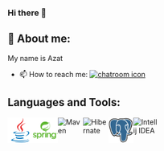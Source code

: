 ### Hi there 👋

## 🚀 About me:
My name is Azat

- :mailbox: How to reach me: [![chatroom icon](https://patrolavia.github.io/telegram-badge/chat.png)](https://t.me/av603)

## Languages and Tools:
<img align="left" alt="Java" width="50px" src="https://github.com/devicons/devicon/blob/master/icons/java/java-original.svg" />
<img align="left" alt="Spring" width="50px" src="https://github.com/devicons/devicon/blob/master/icons/spring/spring-original-wordmark.svg"/>
<img align="left" alt="Maven" width="50px" src="https://user-images.githubusercontent.com/43886029/158700377-62b0da69-81a2-4340-8ce6-dec718533aee.svg"/>
<img align="left" alt="Hibernate" width="50px" src="https://user-images.githubusercontent.com/25181517/117207493-49665200-adf4-11eb-808e-a9c0fcc2a0a0.png"/>
<img align="left" alt="PostgreSQL" width="50px" src="https://github.com/devicons/devicon/blob/master/icons/postgresql/postgresql-original.svg" /> 
<img align="left" alt="Intellij IDEA" width="50px" src="https://user-images.githubusercontent.com/26686734/131532872-a4c320c4-ef2f-451f-acf5-fbd6ab638e20.png"/>
